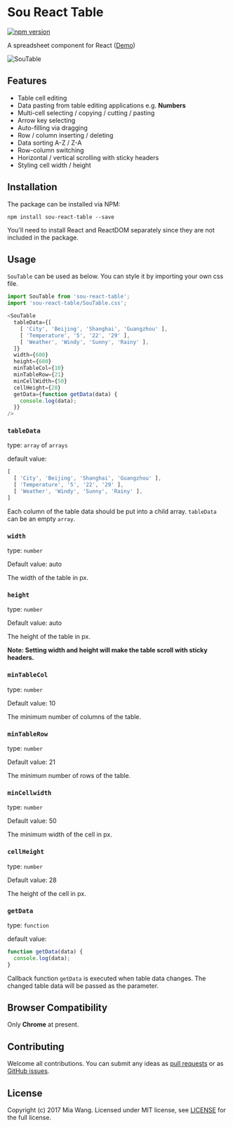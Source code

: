 
# Sou React Table

[![npm version](https://badge.fury.io/js/sou-react-table.svg)](https://badge.fury.io/js/sou-react-table)

A spreadsheet component for React ([Demo](https://miadwang.github.io/sou-react-table/))

![SouTable](./screenshot.png?raw=true "SouTable")

## Features

- Table cell editing
- Data pasting from table editing applications e.g. **Numbers**
- Multi-cell selecting / copying / cutting / pasting
- Arrow key selecting
- Auto-filling via dragging
- Row / column inserting / deleting
- Data sorting A-Z / Z-A
- Row-column switching
- Horizontal / vertical scrolling with sticky headers
- Styling cell width / height 


## Installation

The package can be installed via NPM:

```
npm install sou-react-table --save
```

You'll need to install React and ReactDOM separately since they are not included in the package.


## Usage

`SouTable` can be used as below. You can style it by importing your own css file.

```js
import SouTable from 'sou-react-table';
import 'sou-react-table/SouTable.css';

<SouTable
  tableData={[
    [ 'City', 'Beijing', 'Shanghai', 'Guangzhou' ],
    [ 'Temperature', '5', '22', '29' ],
    [ 'Weather', 'Windy', 'Sunny', 'Rainy' ],
  ]}
  width={600}
  height={600}
  minTableCol={10}
  minTableRow={21}
  minCellWidth={50}
  cellHeight={28}
  getData={function getData(data) {
    console.log(data);
  }}
/>
```

### `tableData`

type: `array` of `arrays`

default value:

```js
[
  [ 'City', 'Beijing', 'Shanghai', 'Guangzhou' ],
  [ 'Temperature', '5', '22', '29' ],
  [ 'Weather', 'Windy', 'Sunny', 'Rainy' ],
]
```

Each column of the table data should be put into a child array.
`tableData` can be an empty `array`.

### `width`

type: `number`

Default value: auto

The width of the table in px. 

### `height`

type: `number`

Default value: auto

The height of the table in px.

**Note: Setting width and height will make the table scroll with sticky headers.**

### `minTableCol`

type: `number`

Default value: 10

The minimum number of columns of the table.

### `minTableRow`

type: `number`

Default value: 21

The minimum number of rows of the table.

### `minCellwidth`

type: `number`

Default value: 50

The minimum width of the cell in px.

### `cellHeight`

type: `number`

Default value: 28

The height of the cell in px.

### `getData`

type: `function`

default value:

```js
function getData(data) {
  console.log(data);
}
```

Callback function `getData` is executed when table data changes. The changed table data will be passed as the parameter.

## Browser Compatibility

Only **Chrome** at present.

## Contributing

Welcome all contributions. You can submit any ideas as [pull requests](https://github.com/miadwang/sou-react-table/pulls) or as [GitHub issues](https://github.com/miadwang/sou-react-table/issues).

## License

Copyright (c) 2017 Mia Wang. Licensed under MIT license, see [LICENSE](LICENSE) for the full license.
